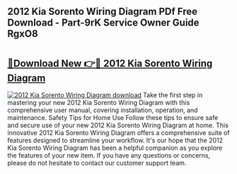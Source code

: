 ## 2012 Kia Sorento Wiring Diagram PDf Free Download - Part-9rK Service Owner Guide RgxO8

# <h2><a href="http://dfkti2.blite.top/?on=2012+Kia+Sorento+Wiring+Diagram">🔗Download New 👉🔴 2012 Kia Sorento Wiring Diagram</a></h2>

[![2012 Kia Sorento Wiring Diagram download](https://i.imgur.com/lujVjoI.png)](http://dfkti2.blite.top/?on=2012+Kia+Sorento+Wiring+Diagram)
Take the first step in mastering your new 2012 Kia Sorento Wiring Diagram with this comprehensive user manual, covering installation, operation, and maintenance. Safety Tips for Home Use Follow these tips to ensure safe and secure use of your new 2012 Kia Sorento Wiring Diagram at home. This innovative 2012 Kia Sorento Wiring Diagram offers a comprehensive suite of features designed to streamline your workflow. It's our hope that the 2012 Kia Sorento Wiring Diagram has been a helpful companion as you explore the features of your new item. If you have any questions or concerns, please do not hesitate to contact our customer support team.
